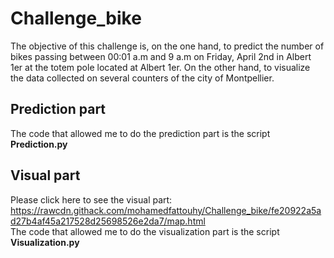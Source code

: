 # Challenge_bike

The objective of this challenge is, on the one hand, to predict the number of bikes passing between 00:01 a.m and 9 a.m on Friday, April 2nd in Albert 1er at the totem pole located at Albert 1er.
On the other hand, to visualize the data collected on several counters of the city of Montpellier.


## Prediction part

The code that allowed me to do the prediction part is the script **Prediction.py**    


## Visual part  

Please click here to see the visual part: https://rawcdn.githack.com/mohamedfattouhy/Challenge_bike/fe20922a5ad27b4af45a217528d25698526e2da7/map.html  
The code that allowed me to do the visualization part is the script **Visualization.py**
